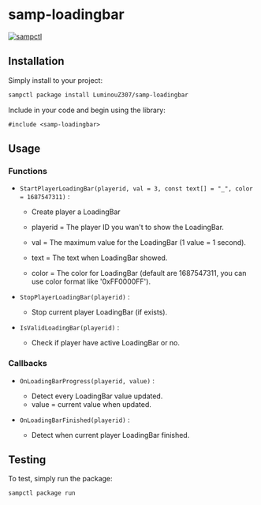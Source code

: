 # samp-loadingbar

[![sampctl](https://img.shields.io/badge/sampctl-samp--loadingbar-2f2f2f.svg?style=for-the-badge)](https://github.com/LuminouZ307/samp-loadingbar)

<!--
Short description of your library, why it's useful, some examples, pictures or
videos. Link to your forum release thread too.

Remember: You can use "forumfmt" to convert this readme to forum BBCode!

What the sections below should be used for:

`## Installation`: Leave this section un-edited unless you have some specific
additional installation procedure.

`## Testing`: Whether your library is tested with a simple `main()` and `print`,
unit-tested, or demonstrated via prompting the player to connect, you should
include some basic information for users to try out your code in some way.

And finally, maintaining your version number`:

* Follow [Semantic Versioning](https://semver.org/)
* When you release a new version, update `VERSION` and `git tag` it
* Versioning is important for sampctl to use the version control features

Happy Pawning!
-->

## Installation

Simply install to your project:

```bash
sampctl package install LuminouZ307/samp-loadingbar
```

Include in your code and begin using the library:

```pawn
#include <samp-loadingbar>
```

## Usage

### Functions

* `StartPlayerLoadingBar(playerid, val = 3, const text[] = "_", color = 1687547311)` :

  * Create player a LoadingBar
  
  * playerid = The player ID you wan't to show the LoadingBar.
  * val = The maximum value for the LoadingBar (1 value = 1 second).
  * text = The text when LoadingBar showed.
  * color = The color for LoadingBar (default are 1687547311, you can use color format like '0xFF0000FF').

* `StopPlayerLoadingBar(playerid)` :

  * Stop current player LoadingBar (if exists).

* `IsValidLoadingBar(playerid)` :

  * Check if player have active LoadingBar or no.

### Callbacks

* `OnLoadingBarProgress(playerid, value)` :

  * Detect every LoadingBar value updated.
  * value = current value when updated.

* `OnLoadingBarFinished(playerid)` :

  * Detect when current player LoadingBar finished.

<!--
Write your code documentation or examples here. If your library is documented in
the source code, direct users there. If not, list your API and describe it well
in this section. If your library is passive and has no API, simply omit this
section.
-->

## Testing

<!--
Depending on whether your package is tested via in-game "demo tests" or
y_testing unit-tests, you should indicate to readers what to expect below here.
-->

To test, simply run the package:

```bash
sampctl package run
```
